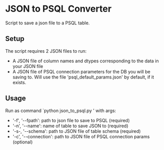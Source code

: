 # JSON to PSQL Converter
Script to save a json file to a PSQL table.

## Setup
The script requires 2 JSON files to run:
  - A JSON file of column names and dtypes corresponding to the data in your JSON file
  - A JSON file of PSQL connection parameters for the DB you will be saving to. Will use the file 'psql_default_params.json' by default, if it exists.

## Usage
Run as command `python json_to_psql.py <ARGS>' with args:
  - '-f', '--fpath': path to json file to save to PSQL (required)
  - '-n', '--name': name of table to save JSON to (required)
  - '-s-, '--schema': path to JSON file of table schema (required)
  - '-c', '--connection': path to JSON file of PSQL connection params (optional)
